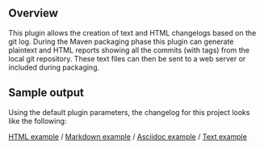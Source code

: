 Overview
--------

This plugin allows the creation of text and HTML changelogs based on the git log. During the Maven packaging
phase this plugin can generate plaintext and HTML reports showing all the commits (with tags) from the local git
repository.  These text files can then be sent to a web server or included during packaging.

Sample output
-------------

Using the default plugin parameters, the changelog for this project looks like the following:

[HTML example](http://danielflower.github.com/maven-gitlog-plugin/samples/changelog.html) /
[Markdown example](http://danielflower.github.com/maven-gitlog-plugin/samples/changelog.md) /
[Asciidoc example](http://danielflower.github.com/maven-gitlog-plugin/samples/changelog.adoc) /
[Text example](http://danielflower.github.com/maven-gitlog-plugin/samples/changelog.txt)
